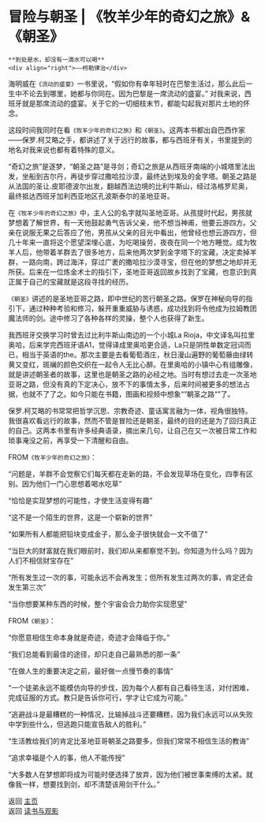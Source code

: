 # 冒险与朝圣 | 《牧羊少年的奇幻之旅》& 《朝圣》

```{admonition} Inspire 
**到处是水，却没有一滴水可以喝**
<div align="right">——柯勒律治</div>
```

海明威在`《流动的盛宴》`一书里说，“假如你有幸年轻时在巴黎生活过，那么此后一生中不论去到哪里，她都与你同在。因为巴黎是一席流动的盛宴。” 对我来说，西班牙就是那席流动的盛宴。关于它的一切细枝末节，都能勾起我对那片土地的怀念。

这段时间我同时在看`《牧羊少年的奇幻之旅》`和`《朝圣》`。这两本书都出自巴西作家——保罗.柯艾略之手，都讲述了关于远行的故事，都与西班牙有关，书里提到的地名对我来说也都有着特殊的意义。

“奇幻之旅”是逐梦，“朝圣之路”是寻剑；奇幻之旅是从西班牙南端的小城塔里法出发，坐船到吉尔丹，再徒步穿过撒哈拉沙漠，最终达到埃及的金字塔。朝圣之路是从法国的圣让.皮耶德波尔出发，翻越西法边境的比利牛斯山，经过洛格罗尼奥，最终抵达西班牙加利西亚地区孔波斯泰尔的圣地亚哥。

在`《牧羊少年的奇幻之旅》`中，主人公的名字就叫圣地亚哥。从孩提时代起，男孩就梦想着了解世界，有一天他鼓起勇气告诉父亲，他不想当神甫，他要云游四方。父亲在说服无果之后答应了他，男孩从父亲的目光中看出，他曾经也想云游四方，但几十年来一直将这个愿望深埋心底，为吃喝操劳，夜夜在同一个地方睡觉。成为牧羊人后，他带着羊群去了很多地方，后来他两次梦到金字塔下的宝藏，决定卖掉羊群，一路向南，跨过海洋，穿过广袤的撒哈拉沙漠寻宝，但在他的梦想之地却并无所获。后来在一位炼金术士的指引下，圣地亚哥返回故乡找到了宝藏，也意识到真正属于自己的宝藏就是这段寻找的经历。

`《朝圣》`讲述的是圣地亚哥之路，即中世纪的苦行朝圣之路。保罗在神秘向导的指引下，通过种种考验和修习，躲开重重威胁与诱惑，成功找到将令他成为拉姆教团魔法师的剑。途中修习了各种各样的灵操，整个人也获得了新生。

我西班牙交换学习时曾去过比利牛斯山南边的一个小城La Rioja，中文译名叫拉里奥哈，后来学完西班牙语A1，觉得译成里奥哈更合适，La只是阴性单数定冠词而已，相当于英语的the。那次主要是去看葡萄酒庄，秋日漫山遍野的葡萄藤由绿转黄又变红，斑斓的颜色交织在一起令人无比心醉。在里奥哈的小镇中心有组雕像，就是讲述朝圣者的故事，这里也是朝圣之路的必经之地。当时有想过去走一次圣地亚哥之路，但没有真的下定决心，放不下的事情太多，后来时间被更多的想法占据，也就不了了之。如今只能在书籍，图画和视频中想象“”朝圣之路“”了。



保罗.柯艾略的书常常把哲学沉思、宗教奇迹、童话寓言融为一体，视角很独特。我很喜欢看远行的故事，然而不管是冒险还是朝圣，最终的目的还是为了回归真正的自己。这两本书里有许多经典语录，摘出来几句，让自己在又一次被日常工作和琐事淹没之前，再享受一下清醒和自由。

FROM`《牧羊少年的奇幻之旅》`：

“问题是，羊群不会觉察它们每天都在走新的路，不会发现草场在变化，四季有区别。因为他们一门心思想着喝水吃草”

“恰恰是实现梦想的可能性，才使生活变得有趣”

“这不是一个陌生的世界，这是一个崭新的世界”

“如果所有人都能把铅块变成金子，那么金子很快就会一文不值了”

“当巨大的财富就在我们眼前时，我们却从来都察觉不到。你知道为什么吗？因为人们不相信财宝存在”

“所有发生过一次的事，可能永远不会再发生；但所有发生过两次的事，肯定还会发生第三次”

“当你想要某种东西的时候，整个宇宙会合力助你实现愿望”



FROM`《朝圣》`：

“你愿意相信生命本身就是奇迹，奇迹才会降临于你。”

“我们总能看到最佳的途径，却只走自己最熟悉的那一条”

“在做人生的重要决定之前，最好做一点慢节奏的事情”

“一个徒弟永远不能模仿向导的步伐，因为每个人都有自己看待生活，对付困难，完成征服的方式。教只是告诉你可行，学才让它成为可能。”

“逃避战斗是最糟糕的一种情况，比输掉战斗还要糟糕，因为我们永远可以从失败中学到些什么，但逃跑只能宣告敌人的胜利。”

“生活教给我们的肯定比圣地亚哥朝圣之路要多，但我们常常不相信生活的教诲”

“追求幸福是个人的事，他人不能传授”

“大多数人在梦想即将成为可能时便选择了放弃，因为他们被世事束缚的太紧。就像我一样，想要找到剑，却不清楚该用剑干什么。”



返回 [主页](../../../intro.md)   
返回 [读书与观影](../../../posts/readingcollection.md)